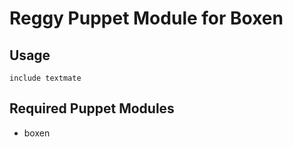 # Reggy Puppet Module for Boxen

## Usage

```puppet
include textmate
```

## Required Puppet Modules

* boxen